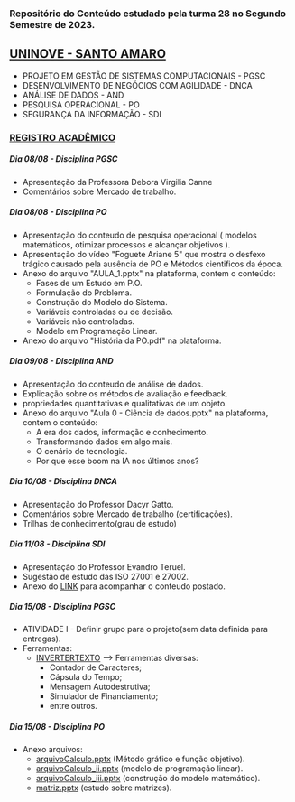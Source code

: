 ### Repositório do Conteúdo estudado pela turma 28 no Segundo Semestre de 2023.

## **[UNINOVE - SANTO AMARO](https://aluno.uninove.br/seu/CENTRAL/aluno/)**


* PROJETO EM GESTÃO DE SISTEMAS COMPUTACIONAIS - PGSC
* DESENVOLVIMENTO DE NEGÓCIOS COM AGILIDADE - DNCA
* ANÁLISE DE DADOS - AND
* PESQUISA OPERACIONAL - PO
* SEGURANÇA DA INFORMAÇÃO - SDI


### **[REGISTRO ACADÊMICO](https://classroom.google.com/u/4/)**

##### Dia 08/08 -  Disciplina PGSC

* Apresentação da Professora Debora Virgilia Canne
* Comentários sobre Mercado de trabalho.

##### Dia 08/08 - Disciplina PO

* Apresentação do conteudo de pesquisa operacional ( modelos matemáticos, otimizar processos e alcançar objetivos ).
* Apresentação do vídeo "Foguete Ariane 5" que mostra o desfexo trágico causado pela ausência de PO e Métodos cientificos da época.
* Anexo do arquivo "AULA_1.pptx" na plataforma, contem o conteúdo:
  * Fases de um Estudo em P.O.
  * Formulação do Problema.
  * Construção do Modelo do Sistema.
  * Variáveis controladas ou de decisão.
  * Variáveis não controladas.
  * Modelo em Programação Linear.
* Anexo do arquivo "História da PO.pdf" na plataforma.

##### Dia 09/08 - Disciplina AND

* Apresentação do conteudo de análise de dados.
* Explicação sobre os métodos de avaliação e feedback.
* propriedades quantitativas e qualitativas de um objeto.
* Anexo do arquivo "Aula 0 - Ciência de dados.pptx" na plataforma, contem o conteúdo:
  * A era dos dados, informação e conhecimento.
  * Transformando dados em algo mais.
  * O cenário de tecnologia.
  * Por que esse boom na IA nos últimos anos?

##### Dia 10/08 - Disciplina DNCA

* Apresentação do Professor Dacyr Gatto.
* Comentários sobre Mercado de trabalho (certificações).
* Trilhas de conhecimento(grau de estudo)

##### Dia 11/08 - Disciplina SDI

* Apresentação do Professor Evandro Teruel.
* Sugestão de estudo das ISO 27001 e 27002.
* Anexo do [LINK](https://docs.google.com/document/d/1p8tpYfD6rBHcd-F9lXXEtpOScwz6jZVUFn_MjPTl95E/edit?usp=sharing) para acompanhar o conteudo postado.

##### Dia 15/08 - Disciplina PGSC

* ATIVIDADE I - Definir grupo para o projeto(sem data definida para entregas).
* Ferramentas:
  * [INVERTERTEXTO](https://www.invertexto.com/) --> Ferramentas diversas:
    * Contador de Caracteres;
    * Cápsula do Tempo;
    * Mensagem Autodestrutiva;
    * Simulador de Financiamento;
    * entre outros.

##### Dia 15/08 - Disciplina PO

* Anexo arquivos: 
  * [arquivoCalculo.pptx]() (Método gráfico e função objetivo). 
  * [arquivoCalculo_ii.pptx]() (modelo de programação linear). 
  * [arquivoCalculo_iii.pptx]() (construção do modelo matemático).
  * [matriz.pptx]() (estudo sobre matrizes).
  